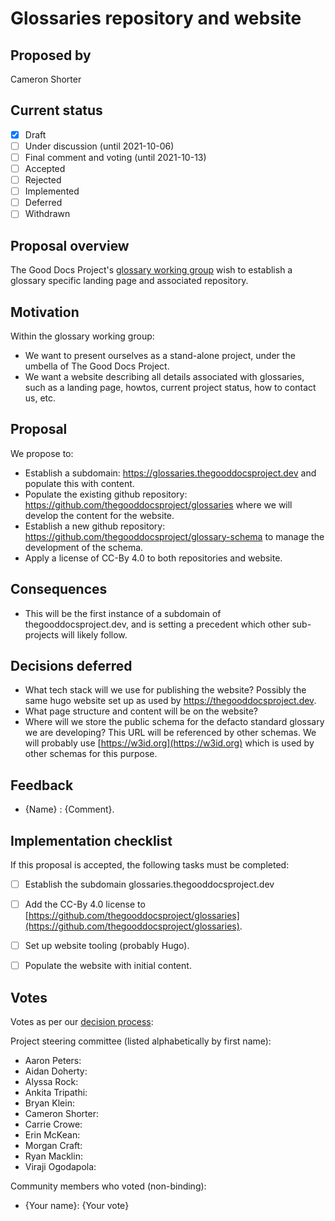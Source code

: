 # Glossaries repository and website

## Proposed by

Cameron Shorter

## Current status

- [x] Draft
- [ ] Under discussion (until 2021-10-06)
- [ ] Final comment and voting (until 2021-10-13)
- [ ] Accepted
- [ ] Rejected
- [ ] Implemented
- [ ] Deferred
- [ ] Withdrawn

## Proposal overview

The Good Docs Project's [glossary working group](https://thegooddocsproject.dev/working-group/) wish to establish a glossary specific landing page and associated repository.


## Motivation

Within the glossary working group:
* We want to present ourselves as a stand-alone project, under the umbella of The Good Docs Project.
* We want a website describing all details associated with glossaries, such as a landing page, howtos, current project status, how to contact us, etc.

## Proposal

We propose to:
* Establish a subdomain: https://glossaries.thegooddocsproject.dev and populate this with content.
* Populate the existing github repository: https://github.com/thegooddocsproject/glossaries where we will develop the content for the website.
* Establish a new github repository: https://github.com/thegooddocsproject/glossary-schema to manage the development of the schema.
* Apply a license of CC-By 4.0 to both repositories and website.

## Consequences

* This will be the first instance of a subdomain of thegooddocsproject.dev, and is setting a precedent which other sub-projects will likely follow.

## Decisions deferred

* What tech stack will we use for publishing the website?  Possibly the same hugo website set up as used by https://thegooddocsproject.dev.
* What page structure and content will be on the website?
* Where will we store the public schema for the defacto standard glossary we are developing? This URL will be referenced by other schemas. We will probably use [https://w3id.org](https://w3id.org) which is used by other schemas for this purpose.


## Feedback

* {Name} : {Comment}.

## Implementation checklist

If this proposal is accepted, the following tasks must be completed:

- [ ] Establish the subdomain glossaries.thegooddocsproject.dev
- [ ] Add the CC-By 4.0 license to [https://github.com/thegooddocsproject/glossaries](https://github.com/thegooddocsproject/glossaries).
- [ ] Set up website tooling (probably Hugo).
- [ ] Populate the website with initial content.


## Votes

Votes as per our [decision process](https://thegooddocsproject.dev/decisions/):

Project steering committee (listed alphabetically by first name):

- Aaron Peters:
- Aidan Doherty:
- Alyssa Rock:
- Ankita Tripathi:
- Bryan Klein:
- Cameron Shorter:
- Carrie Crowe:
- Erin McKean:
- Morgan Craft:
- Ryan Macklin:
- Viraji Ogodapola:

Community members who voted (non-binding):

- {Your name}: {Your vote}
